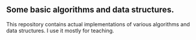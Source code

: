 Some basic algorithms and data structures.
------------------------------------------

This repository contains actual implementations of various algorithms
and data structures. I use it mostly for teaching.
